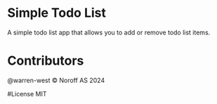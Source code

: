 # Simple Todo List
A simple todo list app that allows you to add or remove todo list items.

# Contributors
@warren-west &copy; Noroff AS 2024

#License
MIT